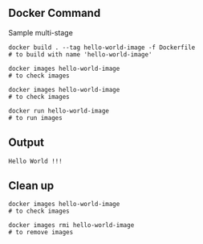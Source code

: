 ## Docker Command

Sample multi-stage


```shell
docker build . --tag hello-world-image -f Dockerfile
# to build with name 'hello-world-image'

docker images hello-world-image
# to check images

docker images hello-world-image
# to check images

docker run hello-world-image
# to run images
```

## Output
```shell
Hello World !!!
```

## Clean up
```shell
docker images hello-world-image 
# to check images

docker images rmi hello-world-image 
# to remove images
```

